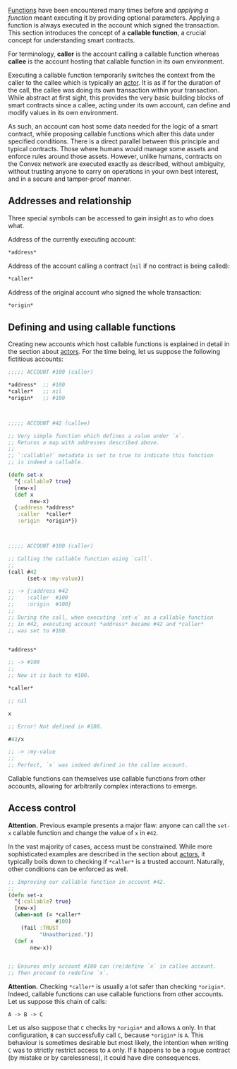 [Functions](/cvm/functions) have been encountered many times before and *applying a function* meant executing it by providing optional
parameters. Applying a function is always executed in the account which signed the transaction. This section introduces the concept
of a **callable function**, a crucial concept for understanding smart contracts.

For terminology, **caller** is the account calling a callable function whereas **callee** is the account hosting that callable function in its own environment.

Executing a callable function temporarily switches the context from the caller to the callee which is typically an [actor](/cvm/actor).
It is as if for the duration of the call, the callee was doing its own transaction within your transaction. While abstract at first sight,
this provides the very basic building blocks of smart contracts since a callee, acting under its own account, can define and modify
values in its own environment.

As such, an account can host some data needed for the logic of a smart contract, while proposing callable functions which alter this
data under specified conditions. There is a direct parallel between this principle and typical contracts. Those where humans would manage
some assets and enforce rules around those assets. However, unlike humans, contracts on the Convex network are executed exactly
as described, without ambiguity, without trusting anyone to carry on operations in your own best interest, and in a secure and tamper-proof
manner.


## Addresses and relationship

Three special symbols can be accessed to gain insight as to who does what.

Address of the currently executing account:

```clojure
*address*
```

Address of the account calling a contract (`nil` if no contract is being called):

```clojure
*caller*
```

Address of the original account who signed the whole transaction:

```clojure
*origin*
```


## Defining and using callable functions

Creating new accounts which host callable functions is explained in detail in the section about [actors](/cvm/actors). For
the time being, let us suppose the following fictitious accounts:

```clojure
;;;;; ACCOUNT #100 (caller)

*address*  ;; #100
*caller*   ;; nil
*origin*   ;; #100



;;;;; ACCOUNT #42 (callee)

;; Very simple function which defines a value under `x`.
;; Returns a map with addresses described above.
;;
;; `:callable?` metadata is set to true to indicate this function
;; is indeed a callable.

(defn set-x
  ^{:callable? true}
  [new-x]
  (def x
       new-x)
  {:address *address*
   :caller  *caller*
   :origin  *origin*})



;;;;; ACCOUNT #100 (caller)

;; Calling the callable function using `call`.
;;
(call #42
      (set-x :my-value))

;; -> {:address #42
;;    :caller  #100
;;    :origin  #100}
;;
;; During the call, when executing `set-x` as a callable function
;; in #42, executing account *address* became #42 and *caller*
;; was set to #100.


*address*

;; -> #100
;;
;; Now it is back to #100.

*caller*

;; nil

x

;; Error! Not defined in #100.

#42/x

;; -> :my-value
;;
;; Perfect, `x` was indeed defined in the callee account.
```

Callable functions can themselves use callable functions from other accounts, allowing for arbitrarily complex interactions to emerge.


## Access control

**Attention.** Previous example presents a major flaw: anyone can call the `set-x` callable function and change the value of `x` in `#42`.

In the vast majority of cases, access must be constrained. While more sophisticated examples are described in the section about [actors](/cvm/actors),
it typically boils down to checking if `*caller*` is a trusted account. Naturally, other conditions can be enforced as well.

```clojure
;; Improving our callable function in account #42.
;;
(defn set-x
  ^{:callable? true}
  [new-x]
  (when-not (= *caller*
               #100)
    (fail :TRUST
          "Unauthorized."))
  (def x
       new-x))


;; Ensures only account #100 can (re)define `x` in callee account.
;; Then proceed to redefine `x`.
```

**Attention.** Checking `*caller*` is usually a lot safer than checking `*origin*`. Indeed, callable functions can use callable functions from other accounts.
Let us suppose this chain of calls:

```
A -> B -> C
```

Let us also suppose that `C` checks by `*origin*` and allows `A` only. In that configuration, `B` can successfully call `C`, because `*origin*` is `A`. This behaviour
is sometimes desirable but most likely, the intention when writing `C` was to strictly restrict access to `A` only. If `B` happens to be a rogue contract (by mistake or by
carelessness), it could have dire consequences.
